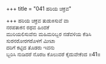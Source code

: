 +++
title = "041 ಹರಿಯ ಚಕ್ರವ"

+++
ಹರಿಯ ಚಕ್ರವ ತುಡುಕಿಸುವೆ ವಾ  
ನರಪತಾಕನ ರಥವ ಹಿಂದಕೆ  
ಮುರಿಯಲಿಸುವೆನು ಮಹಿಮರಿಬ್ಬರ ನಡೆವಳಿಯ ಕೆಡಿಸಿ  
ಸುರನರೋರಗರೊಳಗೆ ಮೀಟಾ  
ದರಿಗೆ ಕಟ್ಟಿದ ತೊಡರು ಇವನು  
ಬ್ಬರಿಸಿ ನುಡಿದರೆ ನೊರಜ ಕೊಲುವರೆ ಕೈದುವೇಕೆಂದ    ॥41॥